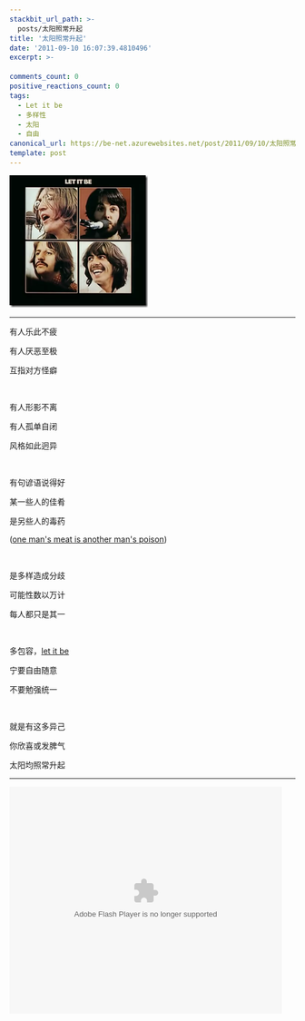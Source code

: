 ```yaml
---
stackbit_url_path: >-
  posts/太阳照常升起
title: '太阳照常升起'
date: '2011-09-10 16:07:39.4810496'
excerpt: >-
  
comments_count: 0
positive_reactions_count: 0
tags: 
  - Let it be
  - 多样性
  - 太阳
  - 自由
canonical_url: https://be-net.azurewebsites.net/post/2011/09/10/太阳照常升起
template: post
---
```

<p><a href="http://v.youku.com/v_show/id_XMjM5NTEyNTE2.html" target="_blank"><img style="background-image: none; border-bottom: 0px; border-left: 0px; padding-left: 0px; padding-right: 0px; display: inline; border-top: 0px; border-right: 0px; padding-top: 0px" title="Let it be" border="0" alt="Let it be" src="https://raw.githubusercontent.com/Jeff-Tian/blogengine.net/master/Source/BlogEngine/BlogEngine.NET/App_Data/files/image_135.png" width="244" height="233" /></a></p>  <hr />  <p>有人乐此不疲</p>  <p>有人厌恶至极</p>  <p>互指对方怪癖</p>  <p>&#160;</p>  <p>有人形影不离</p>  <p>有人孤单自闭</p>  <p>风格如此迥异</p>  <p>&#160;</p>  <p>有句谚语说得好</p>  <p>某一些人的佳肴</p>  <p>是另些人的毒药</p>  <p>(<a href="http://www.google.com.hk/#hl=en&amp;source=hp&amp;q=one+man%27s+meat+is+another+man%27s+poison&amp;btnG=Google+Search&amp;oq=one+man%27s+meat+is+another+man%27s+poison&amp;aq=f&amp;aqi=&amp;aql=&amp;gs_sm=e&amp;gs_upl=0l0l1l8653l0l0l0l0l0l0l0l0ll0l0&amp;fp=307323972b84847f&amp;biw=1366&amp;bih=667" target="_blank">one man's meat is another man's poison</a>)</p>  <p>&#160;</p>  <p>是多样造成分歧</p>  <p>可能性数以万计</p>  <p>每人都只是其一</p>  <p>&#160;</p>  <p>多包容，<a href="http://v.youku.com/v_show/id_XMjM5NTEyNTE2.html" target="_blank">let it be</a></p>  <p>宁要自由随意</p>  <p>不要勉强统一</p>  <p>&#160;</p>  <p>就是有这多异己</p>  <p>你欣喜或发脾气</p>  <p>太阳均照常升起</p>  <hr /><embed src="http://player.youku.com/player.php/sid/XMjM5NTEyNTE2/v.swf" allowFullScreen="true" quality="high" width="480" height="400" align="middle" allowScriptAccess="always" type="application/x-shockwave-flash"></embed>